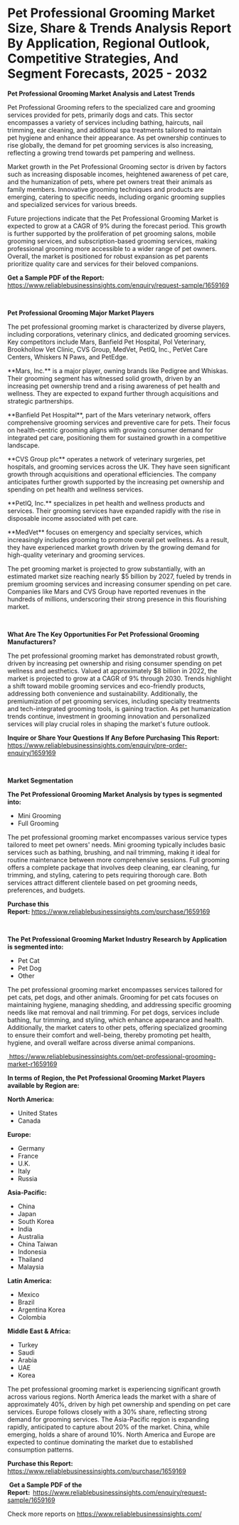 <p><h1>Pet Professional Grooming Market Size, Share & Trends Analysis Report By Application, Regional Outlook, Competitive Strategies, And Segment Forecasts, 2025 - 2032</h1></p><p><strong>Pet Professional Grooming Market Analysis and Latest Trends</strong></p>
<p><p>Pet Professional Grooming refers to the specialized care and grooming services provided for pets, primarily dogs and cats. This sector encompasses a variety of services including bathing, haircuts, nail trimming, ear cleaning, and additional spa treatments tailored to maintain pet hygiene and enhance their appearance. As pet ownership continues to rise globally, the demand for pet grooming services is also increasing, reflecting a growing trend towards pet pampering and wellness.</p><p>Market growth in the Pet Professional Grooming sector is driven by factors such as increasing disposable incomes, heightened awareness of pet care, and the humanization of pets, where pet owners treat their animals as family members. Innovative grooming techniques and products are emerging, catering to specific needs, including organic grooming supplies and specialized services for various breeds.</p><p>Future projections indicate that the Pet Professional Grooming Market is expected to grow at a CAGR of 9% during the forecast period. This growth is further supported by the proliferation of pet grooming salons, mobile grooming services, and subscription-based grooming services, making professional grooming more accessible to a wider range of pet owners. Overall, the market is positioned for robust expansion as pet parents prioritize quality care and services for their beloved companions.</p></p>
<p><strong>Get a Sample PDF of the Report:&nbsp;</strong> <a href="https://www.reliablebusinessinsights.com/enquiry/request-sample/1659169?utm_campaign=3170&utm_medium=2&utm_source=Github&utm_content=ia&utm_term=23032025&utm_id=pet-professional-grooming">https://www.reliablebusinessinsights.com/enquiry/request-sample/1659169</a></p>
<p>&nbsp;</p>
<p><strong>Pet Professional Grooming Major Market Players</strong></p>
<p><p>The pet professional grooming market is characterized by diverse players, including corporations, veterinary clinics, and dedicated grooming services. Key competitors include Mars, Banfield Pet Hospital, Pol Veterinary, Brookhollow Vet Clinic, CVS Group, MedVet, PetIQ, Inc., PetVet Care Centers, Whiskers N Paws, and PetEdge.</p><p>**Mars, Inc.** is a major player, owning brands like Pedigree and Whiskas. Their grooming segment has witnessed solid growth, driven by an increasing pet ownership trend and a rising awareness of pet health and wellness. They are expected to expand further through acquisitions and strategic partnerships.</p><p>**Banfield Pet Hospital**, part of the Mars veterinary network, offers comprehensive grooming services and preventive care for pets. Their focus on health-centric grooming aligns with growing consumer demand for integrated pet care, positioning them for sustained growth in a competitive landscape.</p><p>**CVS Group plc** operates a network of veterinary surgeries, pet hospitals, and grooming services across the UK. They have seen significant growth through acquisitions and operational efficiencies. The company anticipates further growth supported by the increasing pet ownership and spending on pet health and wellness services.</p><p>**PetIQ, Inc.** specializes in pet health and wellness products and services. Their grooming services have expanded rapidly with the rise in disposable income associated with pet care. </p><p>**MedVet** focuses on emergency and specialty services, which increasingly includes grooming to promote overall pet wellness. As a result, they have experienced market growth driven by the growing demand for high-quality veterinary and grooming services.</p><p>The pet grooming market is projected to grow substantially, with an estimated market size reaching nearly $5 billion by 2027, fueled by trends in premium grooming services and increasing consumer spending on pet care. Companies like Mars and CVS Group have reported revenues in the hundreds of millions, underscoring their strong presence in this flourishing market.</p></p>
<p>&nbsp;</p>
<p><strong>What Are The Key Opportunities For Pet Professional Grooming Manufacturers?</strong></p>
<p><p>The pet professional grooming market has demonstrated robust growth, driven by increasing pet ownership and rising consumer spending on pet wellness and aesthetics. Valued at approximately $8 billion in 2022, the market is projected to grow at a CAGR of 9% through 2030. Trends highlight a shift toward mobile grooming services and eco-friendly products, addressing both convenience and sustainability. Additionally, the premiumization of pet grooming services, including specialty treatments and tech-integrated grooming tools, is gaining traction. As pet humanization trends continue, investment in grooming innovation and personalized services will play crucial roles in shaping the market's future outlook.</p></p>
<p><strong>Inquire or Share Your Questions If Any Before Purchasing This Report:</strong> <a href="https://www.reliablebusinessinsights.com/enquiry/pre-order-enquiry/1659169?utm_campaign=3170&utm_medium=2&utm_source=Github&utm_content=ia&utm_term=23032025&utm_id=pet-professional-grooming">https://www.reliablebusinessinsights.com/enquiry/pre-order-enquiry/1659169</a></p>
<p>&nbsp;</p>
<p><strong>Market Segmentation</strong></p>
<p><strong>The Pet Professional Grooming Market Analysis by types is segmented into:</strong></p>
<p><ul><li>Mini Grooming</li><li>Full Grooming</li></ul></p>
<p><p>The pet professional grooming market encompasses various service types tailored to meet pet owners' needs. Mini grooming typically includes basic services such as bathing, brushing, and nail trimming, making it ideal for routine maintenance between more comprehensive sessions. Full grooming offers a complete package that involves deep cleaning, ear cleaning, fur trimming, and styling, catering to pets requiring thorough care. Both services attract different clientele based on pet grooming needs, preferences, and budgets.</p></p>
<p><strong>Purchase this Report:&nbsp;</strong><a href="https://www.reliablebusinessinsights.com/purchase/1659169?utm_campaign=3170&utm_medium=2&utm_source=Github&utm_content=ia&utm_term=23032025&utm_id=pet-professional-grooming">https://www.reliablebusinessinsights.com/purchase/1659169</a></p>
<p>&nbsp;</p>
<p><strong>The Pet Professional Grooming Market Industry Research by Application is segmented into:</strong></p>
<p><ul><li>Pet Cat</li><li>Pet Dog</li><li>Other</li></ul></p>
<p><p>The pet professional grooming market encompasses services tailored for pet cats, pet dogs, and other animals. Grooming for pet cats focuses on maintaining hygiene, managing shedding, and addressing specific grooming needs like mat removal and nail trimming. For pet dogs, services include bathing, fur trimming, and styling, which enhance appearance and health. Additionally, the market caters to other pets, offering specialized grooming to ensure their comfort and well-being, thereby promoting pet health, hygiene, and overall welfare across diverse animal companions.</p></p>
<p><a href="https://www.reliablebusinessinsights.com/pet-professional-grooming-market-r1659169?utm_campaign=3170&utm_medium=2&utm_source=Github&utm_content=ia&utm_term=23032025&utm_id=pet-professional-grooming">&nbsp;https://www.reliablebusinessinsights.com/pet-professional-grooming-market-r1659169</a></p>
<p><strong>In terms of Region, the Pet Professional Grooming Market Players available by Region are:</strong></p>
<p>
    <p> <strong> North America: </strong>
        <ul>
            <li>United States</li>
            <li>Canada</li>
        </ul>
        </p> 
    <p> <strong> Europe: </strong>
        <ul>
            <li>Germany</li>
            <li>France</li>
            <li>U.K.</li>
            <li>Italy</li>
            <li>Russia</li>
        </ul>
        </p> 
    <p> <strong> Asia-Pacific: </strong>
        <ul>
            <li>China</li>
            <li>Japan</li>
            <li>South Korea</li>
            <li>India</li>
            <li>Australia</li>
            <li>China Taiwan</li>
            <li>Indonesia</li>
            <li>Thailand</li>
            <li>Malaysia</li>
        </ul>
        </p> 
    <p> <strong> Latin America: </strong>
        <ul>
            <li>Mexico</li>
            <li>Brazil</li>
            <li>Argentina Korea</li>
            <li>Colombia</li>
        </ul>
        </p> 
    <p> <strong> Middle East & Africa: </strong>
        <ul>
            <li>Turkey</li>
            <li>Saudi</li>
            <li>Arabia</li>
            <li>UAE</li>
            <li>Korea</li>
        </ul>
    </p>
    </p>
<p><p>The pet professional grooming market is experiencing significant growth across various regions. North America leads the market with a share of approximately 40%, driven by high pet ownership and spending on pet care services. Europe follows closely with a 30% share, reflecting strong demand for grooming services. The Asia-Pacific region is expanding rapidly, anticipated to capture about 20% of the market. China, while emerging, holds a share of around 10%. North America and Europe are expected to continue dominating the market due to established consumption patterns.</p></p>
<p><strong>Purchase this Report: </strong><a href="https://www.reliablebusinessinsights.com/purchase/1659169?utm_campaign=3170&utm_medium=2&utm_source=Github&utm_content=ia&utm_term=23032025&utm_id=pet-professional-grooming">https://www.reliablebusinessinsights.com/purchase/1659169</a></p>
<p>&nbsp;<strong>Get a Sample PDF of the Report:&nbsp;&nbsp;</strong><a href="https://www.reliablebusinessinsights.com/enquiry/request-sample/1659169?utm_campaign=3170&utm_medium=2&utm_source=Github&utm_content=ia&utm_term=23032025&utm_id=pet-professional-grooming">https://www.reliablebusinessinsights.com/enquiry/request-sample/1659169</a></p>
<p><strong></strong></p>
<p>Check more reports on <a href="https://www.reliablebusinessinsights.com/?utm_campaign=3170&utm_medium=2&utm_source=Github&utm_content=ia&utm_term=23032025&utm_id=pet-professional-grooming">https://www.reliablebusinessinsights.com/</a></p>